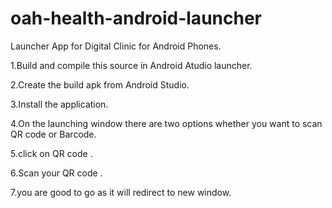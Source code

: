 # oah-health-android-launcher
Launcher App for Digital Clinic for Android Phones.

1.Build and compile this source in Android Atudio launcher.

2.Create the build apk from Android Studio.

3.Install the application.

4.On the launching window there are two options whether you want to scan QR code or Barcode.

5.click on QR code .

6.Scan your QR code .

7.you are good to go as it will redirect to new window.
